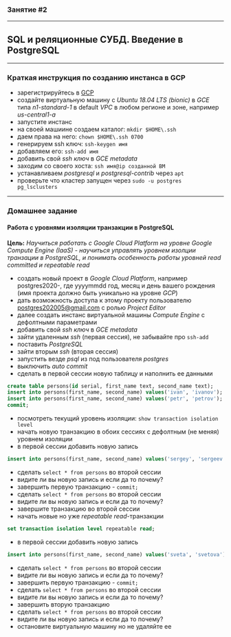 ### Занятие #2
***
SQL и реляционные СУБД. Введение в PostgreSQL
---
***
### Краткая инструкция по созданию инстанса в GCP

- зарегистрируйтесь в [GCP](https://cloud.google.com/)
- создайте виртуальную машину c *Ubuntu 18.04 LTS (bionic)* в *GCE* типа
*n1-standard-1* в default *VPC* в любом регионе и зоне, например *us-central1-a*
- запустите инстанс
- на своей машиине создаем каталог: `mkdir $HOME\.ssh`
- даем права на него: `chown $HOME\.ssh 0700`
- генерируем ssh ключ: `ssh-keygen имя`
- добавляем его: `ssh-add имя`
- добавить свой *ssh ключ* в *GCE metadata*
- заходим со своего хоста: `ssh имя@ip созданной ВМ`
- устанавливаем *postgresql* и *postgresql-contrib* через `apt`
- проверьте что кластер запущен через `sudo -u postgres pg_lsclusters`
***
### Домашнее задание
#### Работа с уровнями изоляции транзакции в PostgreSQL
**Цель:** _Научиться работать с Google Cloud Platform на уровне Google Compute Engine (IaaS) - научиться управлять уровнем изолции транзации в PostgreSQL, и понимать особенность работы уровней read committed и repeatable read_
- создать новый проект в *Google Cloud Platform*, например postgres2020-<yyyymmdd>, где yyyymmdd год, месяц и день вашего рождения (имя проекта должно быть уникально на уровне *GCP*)
- дать возможность доступа к этому проекту пользователю postgres202005@gmail.com с ролью *Project Editor*
- далее создать инстанс виртуальной машины *Compute Engine* с дефолтными параметрами
- добавить свой *ssh ключ* в *GCE metadata*
- зайти удаленным *ssh* (первая сессия), не забывайте про `ssh-add`
- поставить *PostgreSQL*
- зайти вторым *ssh* (вторая сессия)
- запустить везде *psql* из под пользователя *postgres*
- выключить *auto commit*
- сделать в первой сессии новую таблицу и наполнить ее данными
```sql
create table persons(id serial, first_name text, second_name text);
insert into persons(first_name, second_name) values('ivan', 'ivanov');
insert into persons(first_name, second_name) values('petr', 'petrov');
commit;
```
- посмотреть текущий уровень изоляции: `show transaction isolation level`
- начать новую транзакцию в обоих сессиях с дефолтным (не меняя) уровнем изоляции
- в первой сессии добавить новую запись
```sql
insert into persons(first_name, second_name) values('sergey', 'sergeev');
```
- сделать `select * from persons` во второй сессии
- видите ли вы новую запись и если да то почему?
- завершить первую транзакцию - `commit;`
- сделать `select * from persons` во второй сессии
- видите ли вы новую запись и если да то почему?
- завершите транзакцию во второй сессии
- начать новые но уже *repeatable read*-транзакции 
```sql
set transaction isolation level repeatable read;
```
- в первой сессии добавить новую запись

```sql
insert into persons(first_name, second_name) values('sveta', 'svetova');
```
- сделать `select * from persons` во второй сессии
- видите ли вы новую запись и если да то почему?
- завершить первую транзакцию - `commit;`
- сделать `select * from persons` во второй сессии
- видите ли вы новую запись и если да то почему?
- завершить вторую транзакцию
- сделать `select * from persons` во второй сессии
- видите ли вы новую запись и если да то почему?
- остановите виртуальную машину но не удаляйте ее




